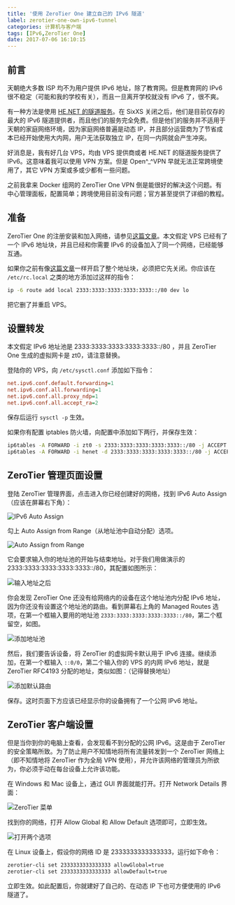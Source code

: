 ```yaml
---
title: '使用 ZeroTier One 建立自己的 IPv6 隧道'
label: zerotier-one-own-ipv6-tunnel
categories: 计算机与客户端
tags: [IPv6,ZeroTier One]
date: 2017-07-06 16:10:15
---
```

前言
----

天朝绝大多数 ISP 均不为用户提供 IPv6 地址，除了教育网。但是教育网的 IPv6 很不稳定（可能和我的学校有关），而且一旦离开学校就没有 IPv6 了，很不爽。

有一种方法是使用 [HE.NET 的隧道服务][1]。在 SixXS 关闭之后，他们是目前仅存的最大的 IPv6 隧道提供者，而且他们的服务完全免费。但是他们的服务并不适用于天朝的家庭网络环境，因为家庭网络普遍是动态 IP，并且部分运营商为了节省成本已经开始使用大内网，用户无法获取独立 IP，在同一内网就会产生冲突。

好消息是，我有好几台 VPS，均由 VPS 提供商或者 HE.NET 的隧道服务提供了 IPv6。这意味着我可以使用 VPN 方案。但是 Open^_^VPN 早就无法正常跨境使用了，其它 VPN 方案或多或少都有一些问题。

之前我拿来 Docker 组网的 ZeroTier One VPN 倒是能很好的解决这个问题。有中心管理面板，配置简单；跨境使用目前没有问题；官方甚至提供了详细的教程。

准备
----

ZeroTier One 的注册安装和加入网络，请参见[这篇文章][2]。本文假定 VPS 已经有了一个 IPv6 地址块，并且已经和你需要 IPv6 的设备加入了同一个网络，已经能够互通。

如果你之前有像[这篇文章][3]一样开启了整个地址块，必须把它先关闭。你应该在 `/etc/rc.local` 之类的地方添加过这样的指令：

```bash
ip -6 route add local 2333:3333:3333:3333:3333::/80 dev lo
```

把它删了并重启 VPS。

设置转发
-------

本文假定 IPv6 地址池是 2333:3333:3333:3333:3333::/80 ，并且 ZeroTier One 生成的虚拟网卡是 zt0，请注意替换。

登陆你的 VPS，向 `/etc/sysctl.conf` 添加如下指令：

```ini
net.ipv6.conf.default.forwarding=1
net.ipv6.conf.all.forwarding=1
net.ipv6.conf.all.proxy_ndp=1
net.ipv6.conf.all.accept_ra=2
```

保存后运行 `sysctl -p` 生效。

如果你有配置 iptables 防火墙，向配置中添加如下两行，并保存生效：

```bash
ip6tables -A FORWARD -i zt0 -s 2333:3333:3333:3333:3333::/80 -j ACCEPT
ip6tables -A FORWARD -i henet -d 2333:3333:3333:3333:3333::/80 -j ACCEPT
```

ZeroTier 管理页面设置
-------------------

登陆 ZeroTier 管理界面，点击进入你已经创建好的网络，找到 IPv6 Auto Assign（应该在屏幕右下角）：

![IPv6 Auto Assign][4]

勾上 Auto Assign from Range（从地址池中自动分配）选项。

![Auto Assign from Range][5]

它会要求输入你的地址池的开始与结束地址。对于我们用做演示的 2333:3333:3333:3333:3333::/80，其配置如图所示：

![输入地址之后][6]

你会发现 ZeroTier One 还没有给网络内的设备在这个地址池内分配 IPv6 地址，因为你还没有设置这个地址池的路由。看到屏幕右上角的 Managed Routes 选项，在第一个框输入要用的地址池 `2333:3333:3333:3333:3333::/80`，第二个框留空，如图。

![添加地址池][7]

然后，我们要告诉设备，将 ZeroTier 的虚拟网卡默认用于 IPv6 连接。继续添加，在第一个框输入 `::0/0`，第二个输入你的 VPS 的内网 IPv6 地址，就是 ZeroTier RFC4193 分配的地址，类似如图：（记得替换地址）

![添加默认路由][8]

保存。这时页面下方应该已经显示你的设备拥有了一个公网 IPv6 地址。

ZeroTier 客户端设置
-----------------

但是当你到你的电脑上查看，会发现看不到分配的公网 IPv6。这是由于 ZeroTier 的安全策略所致。为了防止用户不知情地将所有流量转发到一个 ZeroTier 网络上（即不知情地将 ZeroTier 作为全局 VPN 使用），并允许该网络的管理员为所欲为，你必须手动在每台设备上允许该功能。

在 Windows 和 Mac 设备上，通过 GUI 界面就能打开。打开 Network Details 界面：

![ZeroTier 菜单][9]

找到你的网络，打开 Allow Global 和 Allow Default 选项即可，立即生效。

![打开两个选项][10]

在 Linux 设备上，假设你的网络 ID 是 2333333333333333，运行如下命令：

```bash
zerotier-cli set 2333333333333333 allowGlobal=true
zerotier-cli set 2333333333333333 allowDefault=true
```

立即生效。如此配置后，你就建好了自己的、在动态 IP 下也可方便使用的 IPv6 隧道了。

  [1]: https://tunnelbroker.net
  [2]: /article/modify-website/zerotier-one-connect-docker-containers-dualstack.lantian
  [3]: /article/modify-computer/openvz-he-ipv6-use-whole-block-along-native-ipv6.lantian
  [4]: /usr/uploads/2017/05/4005783584.png
  [5]: /usr/uploads/2017/07/4075241417.png
  [6]: /usr/uploads/2017/07/1687451490.png
  [7]: /usr/uploads/2017/07/4958991.png
  [8]: /usr/uploads/2017/07/2880366477.png
  [9]: /usr/uploads/2017/07/4067377253.png
  [10]: /usr/uploads/2017/07/626155356.png
